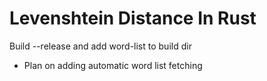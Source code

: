 # Levenshtein Distance In Rust

Build --release and add word-list to build dir
- Plan on adding automatic word list fetching
